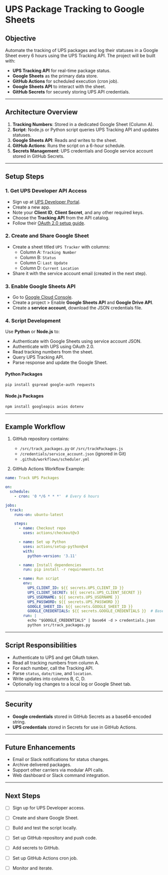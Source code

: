 # UPS Package Tracking to Google Sheets

## Objective
Automate the tracking of UPS packages and log their statuses in a Google Sheet every 6 hours using the UPS Tracking API. The project will be built with:

- **UPS Tracking API** for real-time package status.
- **Google Sheets** as the primary data store.
- **GitHub Actions** for scheduled execution (cron job).
- **Google Sheets API** to interact with the sheet.
- **GitHub Secrets** for securely storing UPS API credentials.

---

## Architecture Overview

1. **Tracking Numbers**: Stored in a dedicated Google Sheet (Column A).
2. **Script**: Node.js or Python script queries UPS Tracking API and updates statuses.
3. **Google Sheets API**: Reads and writes to the sheet.
4. **GitHub Actions**: Runs the script on a 6-hour schedule.
5. **Secrets Management**: UPS credentials and Google service account stored in GitHub Secrets.

---

## Setup Steps

### 1. Get UPS Developer API Access
- Sign up at [UPS Developer Portal](https://developer.ups.com/).
- Create a new app.
- Note your **Client ID**, **Client Secret**, and any other required keys.
- Choose the **Tracking API** from the API catalog.
- Follow their [OAuth 2.0 setup guide](https://developer.ups.com/oauth-migration-guide).

### 2. Create and Share Google Sheet
- Create a sheet titled `UPS Tracker` with columns:
  - Column A: `Tracking Number`
  - Column B: `Status`
  - Column C: `Last Update`
  - Column D: `Current Location`
- Share it with the service account email (created in the next step).

### 3. Enable Google Sheets API
- Go to [Google Cloud Console](https://console.cloud.google.com/).
- Create a project > Enable **Google Sheets API** and **Google Drive API**.
- Create a **service account**, download the JSON credentials file.

### 4. Script Development
Use **Python** or **Node.js** to:
- Authenticate with Google Sheets using service account JSON.
- Authenticate with UPS using OAuth 2.0.
- Read tracking numbers from the sheet.
- Query UPS Tracking API.
- Parse response and update the Google Sheet.

#### Python Packages
```bash
pip install gspread google-auth requests
```

#### Node.js Packages
```bash
npm install googleapis axios dotenv
```

---

## Example Workflow

1. GitHub repository contains:
   - `/src/track_packages.py` or `/src/trackPackages.js`
   - `/credentials/service_account.json` (ignored in Git)
   - `.github/workflows/scheduler.yml`

2. GitHub Actions Workflow Example:
```yaml
name: Track UPS Packages

on:
  schedule:
    - cron: '0 */6 * * *'  # Every 6 hours

jobs:
  track:
    runs-on: ubuntu-latest

    steps:
      - name: Checkout repo
        uses: actions/checkout@v3

      - name: Set up Python
        uses: actions/setup-python@v4
        with:
          python-version: '3.11'

      - name: Install dependencies
        run: pip install -r requirements.txt

      - name: Run script
        env:
          UPS_CLIENT_ID: ${{ secrets.UPS_CLIENT_ID }}
          UPS_CLIENT_SECRET: ${{ secrets.UPS_CLIENT_SECRET }}
          UPS_USERNAME: ${{ secrets.UPS_USERNAME }}
          UPS_PASSWORD: ${{ secrets.UPS_PASSWORD }}
          GOOGLE_SHEET_ID: ${{ secrets.GOOGLE_SHEET_ID }}
          GOOGLE_CREDENTIALS: ${{ secrets.GOOGLE_CREDENTIALS }}  # Base64-encoded JSON
        run: |
          echo "$GOOGLE_CREDENTIALS" | base64 -d > credentials.json
          python src/track_packages.py
```

---

## Script Responsibilities

- Authenticate to UPS and get OAuth token.
- Read all tracking numbers from column A.
- For each number, call the Tracking API.
- Parse `status`, `date/time`, and `location`.
- Write updates into columns B, C, D.
- Optionally log changes to a local log or Google Sheet tab.

---

## Security
- **Google credentials** stored in GitHub Secrets as a base64-encoded string.
- **UPS credentials** stored in Secrets for use in GitHub Actions.

---

## Future Enhancements
- Email or Slack notifications for status changes.
- Archive delivered packages.
- Support other carriers via modular API calls.
- Web dashboard or Slack command integration.

---

## Next Steps
- [ ] Sign up for UPS Developer access.
- [ ] Create and share Google Sheet.
- [ ] Build and test the script locally.
- [ ] Set up GitHub repository and push code.
- [ ] Add secrets to GitHub.
- [ ] Set up GitHub Actions cron job.
- [ ] Monitor and iterate.

